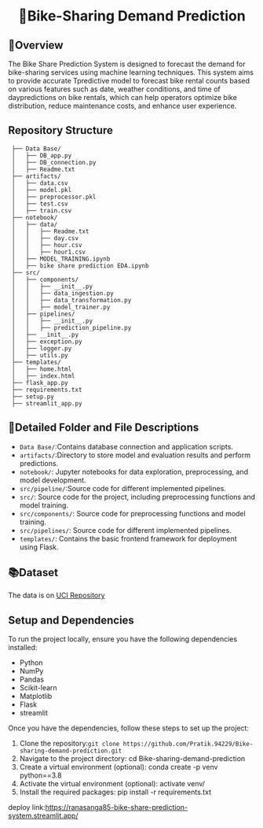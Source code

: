 # <h1 align="center">:bicyclist:Bike-Sharing Demand Prediction
## :briefcase:Overview
The Bike Share Prediction System is designed to forecast the demand for bike-sharing services using machine learning techniques. This system aims to provide accurate Tpredictive model to forecast bike rental counts based on various features such as date, weather conditions, and time of daypredictions on bike rentals, which can help operators optimize bike distribution, reduce maintenance costs, and enhance user experience.

## Repository Structure

     ├── Data Base/
     │   ├── DB_app.py
     │   ├── DB_connection.py
     │   ├── Readme.txt
     ├── artifacts/
     │   ├── data.csv
     │   ├── model.pkl
     │   ├── preprocessor.pkl
     │   ├── test.csv
     │   ├── train.csv
     ├── notebook/
     │   ├── data/
     │   │   ├── Readme.txt
     │   │   ├── day.csv
     │   │   ├── hour.csv
     │   │   ├── hour1.csv
     │   ├── MODEL_TRAINING.ipynb
     │   ├── bike share prediction EDA.ipynb
     ├── src/
     │   ├── components/
     │   │   ├── __init__.py
     │   │   ├── data_ingestion.py
     │   │   ├── data_transformation.py
     │   │   ├── model_trainer.py
     │   ├── pipelines/
     │   │   ├── __init__.py
     │   │   ├── prediction_pipeline.py
     │   ├── __init__.py
     │   ├── exception.py
     │   ├── logger.py
     │   ├── utils.py
     ├── templates/
     │   ├── home.html
     │   ├── index.html
     ├── flask_app.py
     ├── requirements.txt
     ├── setup.py
     ├── streamlit_app.py


## :open_file_folder:Detailed Folder and File Descriptions
* `Data Base/`:Contains database connection and application scripts.
* `artifacts/`:Directory to store model and evaluation results and perform predictions.
* `notebook/`: Jupyter notebooks for data exploration, preprocessing, and model development.
* `src/pipeline/`:Source code for different implemented pipelines.
* `src/`: Source code for the project, including preprocessing functions and model training.
* `src/components/`: Source code for preprocessing functions and model training.
* `src/pipelines/`: Source code for different implemented pipelines.
* `templates/`: Contains the basic frontend framework for deployment using Flask.

##  :books:Dataset
  The data is on [UCI Repository](https://archive.ics.uci.edu/ml/datasets/Bike+Sharing+Dataset)

## Setup and Dependencies
To run the project locally, ensure you have the following dependencies installed:
- Python 
- NumPy
- Pandas
- Scikit-learn
- Matplotlib
- Flask
- streamlit

Once you have the dependencies, follow these steps to set up the project:
1. Clone the repository:```git clone https://github.com/Pratik.94229/Bike-sharing-demand-prediction.git```
2. Navigate to the project directory: cd Bike-sharing-demand-prediction
3. Create a virtual environment (optional): conda create -p venv python==3.8
4. Activate the virtual environment (optional): activate venv/
5. Install the required packages: pip install -r requirements.txt
  


deploy link:https://ranasanga85-bike-share-prediction-system.streamlit.app/
